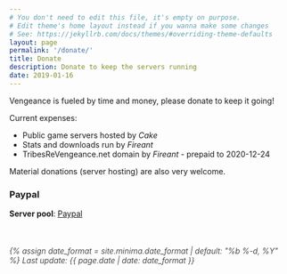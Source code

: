 ```yaml
---
# You don't need to edit this file, it's empty on purpose.
# Edit theme's home layout instead if you wanna make some changes
# See: https://jekyllrb.com/docs/themes/#overriding-theme-defaults
layout: page
permalink: '/donate/'
title: Donate
description: Donate to keep the servers running
date: 2019-01-16
---
```


Vengeance is fueled by time and money, please donate to keep it going!

Current expenses:
* Public game servers hosted by *Cake*
* Stats and downloads run by *Fireant*
* TribesReVengeance.net domain by *Fireant* - prepaid to 2020-12-24

Material donations (server hosting) are also very welcome.

### Paypal
**Server pool**: [Paypal](https://paypal.me/pools/c/854vHO3VL2)


<time style="display: block; margin-top: 50px; font-style: italic; font-weight: 300" datetime="{{ page.date | date_to_xmlschema }}" itemprop="datePublished">
  {% assign date_format = site.minima.date_format | default: "%b %-d, %Y" %}
  Last update: {{ page.date | date: date_format }}
</time>
